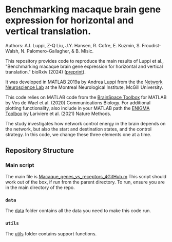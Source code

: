 #  Benchmarking macaque brain gene expression for horizontal and vertical translation.
Authors: A.I. Luppi, Z-Q Liu,  J.Y. Hansen,  R. Cofre,  E. Kuzmin,  S. Froudist-Walsh, N. Palomero-Gallagher,  & B. Misic.

This repository provides code to reproduce the main results of Luppi et al., "Benchmarking macaque brain gene expression for horizontal and vertical translation." bioRxiv (2024) ([preprint](https://doi.org/10.1101/2024.08.18.608440)).

It was developed in MATLAB 2019a by Andrea Luppi from the the [Network Neuroscience Lab](netneurolab.github.io/) at the Montreal Neurological Institute, McGill University.

This code relies on MATLAB code from the [BrainSpace Toolbox](https://brainspace.readthedocs.io/en/latest/) for MATLAB by Vos de Wael et al. (2020) Communications Biology.
For additional plotting functionality, also include in your MATLAB path the [ENIGMA Toolbox](https://github.com/MICA-MNI/ENIGMA.git) by Lariviere et al. (2021) Nature Methods.

The study investigates how network control energy in the brain depends on the network, but also the start and destination states, and the control strategy.
In this code, we change these three elements one at a time.

## Repository Structure
### Main script
The main file is [Macaque_genes_vs_receptors_4GitHub.m](Macaque_genes_vs_receptors_4GitHub.m)
This script should work out of the box, if run from the parent directory. 
To run, ensure you are in the main directory of the repo.

### `data`
The [data](data/) folder contains all the data you need to make this code run. 

### `utils`
The [utils](utils/) folder contains support functions.
